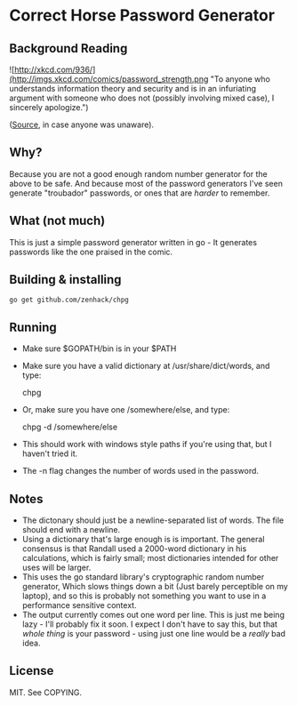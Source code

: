 # Correct Horse Password Generator

## Background Reading

![http://xkcd.com/936/](http://imgs.xkcd.com/comics/password_strength.png
"To anyone who understands information theory and security and is in an infuriating argument with someone who does not (possibly involving mixed case), I sincerely apologize.")

([Source](http://xkcd.com/936/), in case anyone was unaware).

## Why?

Because you are not a good enough random number generator for the above to be
safe. And because most of the password generators I've seen generate
"troubador" passwords, or ones that are *harder* to remember.

## What (not much)

This is just a simple password generator written in go - It generates
passwords like the one praised in the comic.

## Building & installing

	go get github.com/zenhack/chpg

## Running

 - Make sure $GOPATH/bin is in your $PATH
 - Make sure you have a valid dictionary at /usr/share/dict/words, and type: 

	chpg

 - Or, make sure you have one /somewhere/else, and type:

	chpg -d /somewhere/else

 - This should work with windows style paths if you're using that, but I
   haven't tried it.

 - The -n flag changes the number of words used in the password.

## Notes

 - The dictonary should just be a newline-separated list of words. The file
   should end with a newline.
 - Using a dictionary that's large enough is is important. The general
   consensus is that Randall used a 2000-word dictionary in his calculations,
   which is fairly small; most dictionaries intended for other uses will be
   larger.
 - This uses the go standard library's cryptographic random number generator,
   Which slows things down a bit (Just barely perceptible on my laptop), and
   so this is probably not something you want to use in a performance sensitive
   context.
 - The output currently comes out one word per line. This is just me being
   lazy - I'll probably fix it soon. I expect I don't have to say this, but
   that *whole thing* is your password - using just one line would be a
   *really* bad idea.

## License

MIT. See COPYING.
